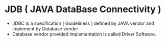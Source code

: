 
# JDB ( JAVA DataBase Connectivity )

- JDBC is a specification ( Guideliness ) defined by JAVA vendor and implement by Database vender
- Database vendor provided implementation is called Driver Software.